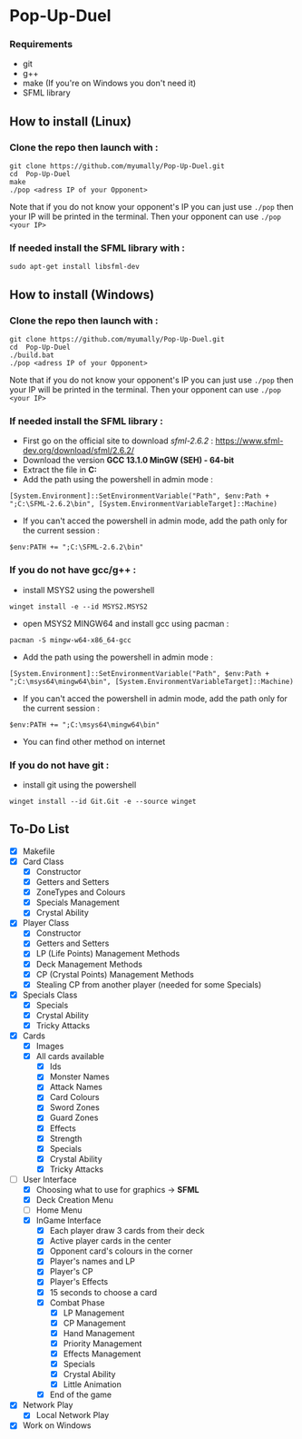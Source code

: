 # Pop-Up-Duel

### Requirements

- git
- g++
- make (If you're on Windows you don't need it)
- SFML library

## How to install (Linux)

### Clone the repo then launch with :
```
git clone https://github.com/myumally/Pop-Up-Duel.git
cd  Pop-Up-Duel
make 
./pop <adress IP of your Opponent>
```
Note that if you do not know your opponent's IP you can just use ``` ./pop ``` then your IP will be printed in the terminal. Then your opponent can use ``` ./pop <your IP> ```

### If needed install the SFML library with :
```
sudo apt-get install libsfml-dev
```

## How to install (Windows)

### Clone the repo then launch with :
```
git clone https://github.com/myumally/Pop-Up-Duel.git
cd  Pop-Up-Duel
./build.bat
./pop <adress IP of your Opponent>
```
Note that if you do not know your opponent's IP you can just use ``` ./pop ``` then your IP will be printed in the terminal. Then your opponent can use ``` ./pop <your IP> ```

### If needed install the SFML library :
- First go on the official site to download *sfml-2.6.2* : https://www.sfml-dev.org/download/sfml/2.6.2/
- Download the version **GCC 13.1.0 MinGW (SEH) - 64-bit**
- Extract the file in **C:**
- Add the path using the powershell in admin mode : 
```
[System.Environment]::SetEnvironmentVariable("Path", $env:Path + ";C:\SFML-2.6.2\bin", [System.EnvironmentVariableTarget]::Machine)
```
- If you can't acced the powershell in admin mode, add the path only for the current session :
```
$env:PATH += ";C:\SFML-2.6.2\bin"
```

### If you do not have gcc/g++ :
- install MSYS2 using the powershell
```
winget install -e --id MSYS2.MSYS2
```
- open MSYS2 MINGW64 and install gcc using pacman : 
```
pacman -S mingw-w64-x86_64-gcc
```
- Add the path using the powershell in admin mode : 
```
[System.Environment]::SetEnvironmentVariable("Path", $env:Path + ";C:\msys64\mingw64\bin", [System.EnvironmentVariableTarget]::Machine)
```
- If you can't acced the powershell in admin mode, add the path only for the current session :
```
$env:PATH += ";C:\msys64\mingw64\bin"
```
- You can find other method on internet

### If you do not have git :
- install git using the powershell

```
winget install --id Git.Git -e --source winget
```

## To-Do List

- [x] Makefile
- [x] Card Class
  - [x] Constructor
  - [x] Getters and Setters
  - [x] ZoneTypes and Colours
  - [x] Specials Management
  - [x] Crystal Ability
- [x] Player Class
  - [x] Constructor
  - [x] Getters and Setters
  - [x] LP (Life Points) Management Methods
  - [x] Deck Management Methods
  - [x] CP (Crystal Points) Management Methods
  - [x] Stealing CP from another player (needed for some Specials)
- [x] Specials Class
    - [x] Specials
    - [x] Crystal Ability
    - [x] Tricky Attacks
- [x] Cards
  - [x] Images
  - [x] All cards available
    - [x] Ids
    - [x] Monster Names
    - [x] Attack Names
    - [x] Card Colours
    - [x] Sword Zones 
    - [x] Guard Zones
    - [x] Effects
    - [x] Strength
    - [x] Specials
    - [x] Crystal Ability
    - [x] Tricky Attacks
- [ ] User Interface
  - [x] Choosing what to use for graphics -> **SFML**
  - [x] Deck Creation Menu
  - [ ] Home Menu
  - [x] InGame Interface
    - [x] Each player draw 3 cards from their deck
    - [x] Active player cards in the center
    - [x] Opponent card's colours in the corner
    - [x] Player's names and LP
    - [x] Player's CP
    - [x] Player's Effects
    - [x] 15 seconds to choose a card
    - [x] Combat Phase
        - [x] LP Management
        - [x] CP Management
        - [x] Hand Management
        - [x] Priority Management
        - [x] Effects Management
        - [x] Specials
        - [x] Crystal Ability
        - [x] Little Animation
    - [x] End of the game
- [x] Network Play
    - [x] Local Network Play
- [x] Work on Windows
